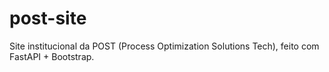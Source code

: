 # post-site
Site institucional da POST (Process Optimization Solutions Tech), feito com FastAPI + Bootstrap.
